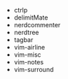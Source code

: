 - ctrlp
- delimitMate
- nerdcommenter
- nerdtree
- tagbar
- vim-airline
- vim-misc
- vim-notes
- vim-surround

